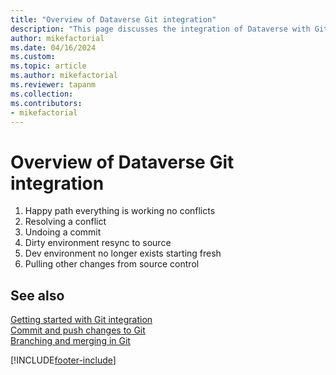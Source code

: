 ```yaml
---
title: "Overview of Dataverse Git integration"
description: "This page discusses the integration of Dataverse with Git, focusing on high level concepts and requirements."
author: mikefactorial
ms.date: 04/16/2024
ms.custom: 
ms.topic: article
ms.author: mikefactorial
ms.reviewer: tapanm
ms.collection: 
ms.contributors:
- mikefactorial
---
```


# Overview of Dataverse Git integration

1. Happy path everything is working no conflicts
1. Resolving a conflict
1. Undoing a commit
1. Dirty environment resync to source
1. Dev environment no longer exists starting fresh
1. Pulling other changes from source control
## See also

[Getting started with Git integration](/connecting-to-git.md)  
[Commit and push changes to Git](/commit-and-push.md)  
[Branching and merging in Git](/branching-and-merging.md)

[!INCLUDE[footer-include](../../includes/footer-banner.md)]
